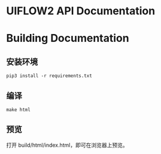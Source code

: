 # UIFLOW2 API Documentation

# Building Documentation

## 安装环境

```shell
pip3 install -r requirements.txt
```

## 编译

```shell
make html
```

## 预览

打开 build/html/index.html，即可在浏览器上预览。